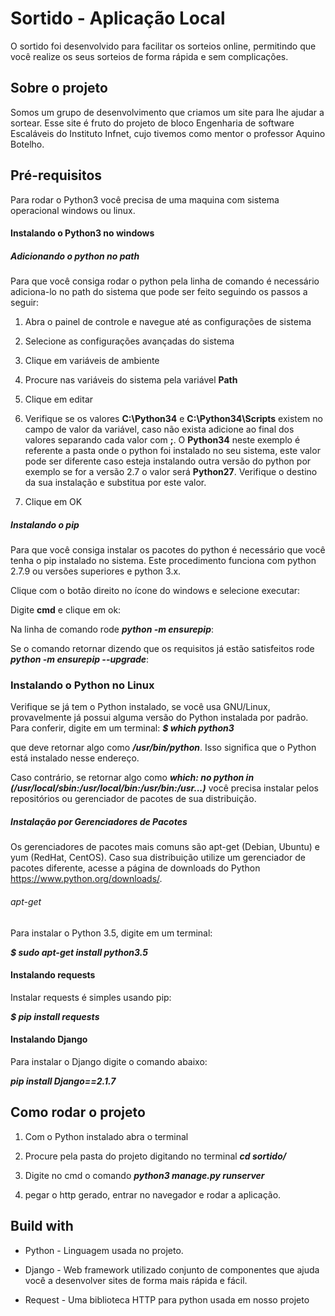 # Sortido - Aplicação Local

O sortido foi desenvolvido para facilitar os sorteios online, permitindo que você realize os seus sorteios de forma rápida e sem complicações.

## Sobre o projeto

Somos um grupo de desenvolvimento que criamos um site para lhe ajudar a sortear.
Esse site é fruto do projeto de bloco Engenharia de software Escaláveis do Instituto Infnet, cujo tivemos como mentor o professor Aquino Botelho.

## Pré-requisitos

Para rodar o Python3 você precisa de uma maquina com sistema operacional windows ou linux.

#### Instalando o Python3 no windows

##### Adicionando o python no path
Para que você consiga rodar o python pela linha de comando é necessário adiciona-lo no path do sistema que pode ser feito seguindo os passos a seguir:

1. Abra o painel de controle e navegue até as configurações de sistema

2. Selecione as configurações avançadas do sistema

3. Clique em variáveis de ambiente

4. Procure nas variáveis do sistema pela variável **Path**

5. Clique em editar

6. Verifique se os valores **C:\Python34** e **C:\Python34\Scripts** existem no campo de valor da variável, caso não exista adicione ao final dos valores separando cada valor com **;**. O **Python34** neste exemplo é referente a pasta onde o python foi instalado no seu sistema, este valor pode ser diferente caso esteja instalando outra versão do python por exemplo se for a versão 2.7 o valor será **Python27**. Verifique o destino da sua instalação e substitua por este valor.

7. Clique em OK

##### Instalando o pip

Para que você consiga instalar os pacotes do python é necessário que você tenha o pip instalado no sistema. Este procedimento funciona com python 2.7.9 ou versões superiores e python 3.x.

Clique com o botão direito no ícone do windows e selecione executar:

Digite **cmd** e clique em ok:

Na linha de comando rode **_python -m ensurepip_**:

Se o comando retornar dizendo que os requisitos já estão satisfeitos rode **_python -m ensurepip --upgrade_**:

### Instalando o Python no Linux

Verifique se já tem o Python instalado, se você usa GNU/Linux, provavelmente já possui alguma versão do Python instalada por padrão. Para conferir, digite em um terminal:
**_$ which python3_**

que deve retornar algo como **_/usr/bin/python_**. Isso significa que o Python está instalado nesse endereço.

Caso contrário, se retornar algo como **_which: no python in (/usr/local/sbin:/usr/local/bin:/usr/bin:/usr...)_** você precisa instalar pelos repositórios ou gerenciador de pacotes de sua distribuição.

##### Instalação por Gerenciadores de Pacotes

Os gerenciadores de pacotes mais comuns são apt-get (Debian, Ubuntu) e yum (RedHat, CentOS). Caso sua distribuição utilize um gerenciador de pacotes diferente, acesse a página de downloads do Python https://www.python.org/downloads/.

###### apt-get

Para instalar o Python 3.5, digite em um terminal:

**_$ sudo apt-get install python3.5_**

#### Instalando requests

Instalar requests é simples usando pip:

**_$ pip install requests_**

#### Instalando Django

Para instalar o Django digite o comando abaixo:

**_pip install Django==2.1.7_**

## Como rodar o projeto

1. Com o Python instalado abra o terminal

2. Procure pela pasta do projeto digitando no terminal **_cd sortido/_**

3. Digite no cmd o comando **_python3 manage.py runserver_**

4. pegar o http gerado, entrar no navegador e rodar a aplicação.

## Build with

* Python - Linguagem usada no projeto.

* Django - Web framework utilizado conjunto de componentes que ajuda você a desenvolver sites de forma mais rápida e fácil.

* Request - Uma biblioteca HTTP para python usada em nosso projeto
